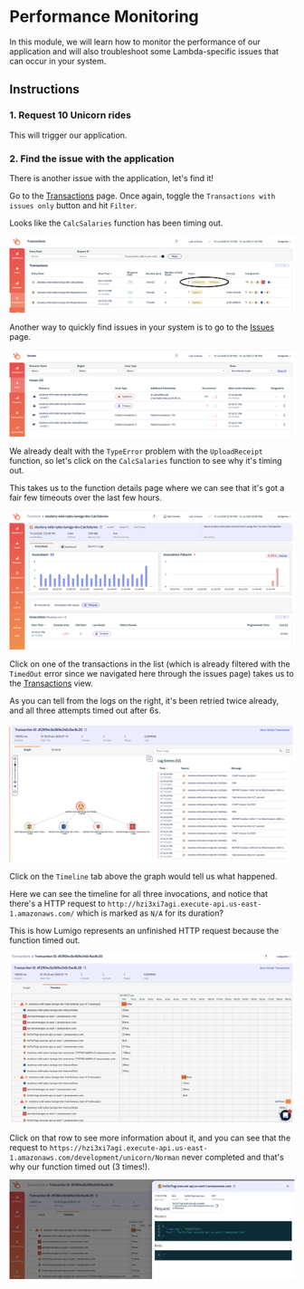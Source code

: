 # Performance Monitoring
In this module, we will learn how to monitor the performance of our application and will also troubleshoot some Lambda-specific issues that can occur in your system.

## Instructions
### 1. Request 10 Unicorn rides
This will trigger our application.

### 2. Find the issue with the application
There is another issue with the application, let's find it!

Go to the [Transactions](https://platform.lumigo.io/transactions) page. Once again, toggle the `Transactions with issues only` button and hit `Filter`.

Looks like the `CalcSalaries` function has been timing out.

![](images/09-lumigo-transaction-issues.png)

Another way to quickly find issues in your system is to go to the [Issues](https://platform.lumigo.io/issues) page.

![](images/09-lumigo-issues.png)

We already dealt with the `TypeError` problem with the `UploadReceipt` function, so let's click on the `CalcSalaries` function to see why it's timing out.

This takes us to the function details page where we can see that it's got a fair few timeouts over the last few hours.

![](images/09-lumigo-calcsalaries-details.png)

Click on one of the transactions in the list (which is already filtered with the `TimedOut` error since we navigated here through the issues page) takes us to the [Transactions](https://platform.lumigo.io/transaction) view.

As you can tell from the logs on the right, it's been retried twice already, and all three attempts timed out after 6s.

![](images/09-lumigo-calcsalaries-transaction.png)

Click on the `Timeline` tab above the graph would tell us what happened.

Here we can see the timeline for all three invocations, and notice that there's a HTTP request to `http://hzi3xi7agi.execute-api.us-east-1.amazonaws.com/` which is marked as `N/A` for its duration?

This is how Lumigo represents an unfinished HTTP request because the function timed out.

![](images/09-lumigo-calcsalaries-timeline.png)

Click on that row to see more information about it, and you can see that the request to `https://hzi3xi7agi.execute-api.us-east-1.amazonaws.com/development/unicorn/Norman` never completed and that's why our function timed out (3 times!).

![](images/09-lumigo-calcsalaries-timedout.png)
